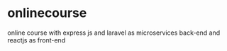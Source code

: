 # onlinecourse
online course with express js and laravel as microservices back-end and reactjs as front-end
